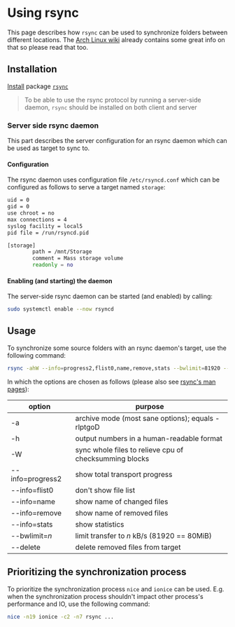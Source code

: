 # Using rsync

This page describes how `rsync` can be used to synchronize folders between different locations. The [Arch Linux wiki] already contains some great info on that so please read that too.

## Installation

[Install] package [`rsync`]

> To be able to use the rsync protocol by running a server-side daemon, `rsync` should be installed on both client and server

### Server side rsync daemon

This part describes the server configuration for an rsync daemon which can be used as target to sync to.

#### Configuration

The rsync daemon uses configuration file `/etc/rsyncd.conf` which can be configured as follows to serve a target named `storage`:

```bash
uid = 0
gid = 0
use chroot = no
max connections = 4
syslog facility = local5
pid file = /run/rsyncd.pid

[storage]
        path = /mnt/Storage
        comment = Mass storage volume
        readonly = no
```

#### Enabling (and starting) the daemon

The server-side rsync daemon can be started (and enabled) by calling:

```bash
sudo systemctl enable --now rsyncd
```

## Usage

To synchronize some source folders with an rsync daemon's target, use the following command:

```bash
rsync -ahW --info=progress2,flist0,name,remove,stats --bwlimit=81920 --delete <folder1> [<folder2> [<folder3> [...]]] server::storage
```

In which the options are chosen as follows (please also see [rsync's man pages]):

| option | purpose |
| --- | --- |
| -a | archive mode (most sane options); equals -rlptgoD |
| -h | output numbers in a human-readable format |
| -W | sync whole files to relieve cpu of checksumming blocks |
| --info=progress2 | show total transport progress |
| --info=flist0 | don't show file list |
| --info=name | show name of changed files |
| --info=remove | show name of removed files |
| --info=stats | show statistics |
| --bwlimit=*n* | limit transfer to *n* kB/s (81920 == 80MiB) |
| --delete | delete removed files from target |

## Prioritizing the synchronization process

To prioritize the synchronization process `nice` and `ionice` can be used.
E.g. when the synchronization process shouldn't impact other process's performance and IO, use the following command:

```bash
nice -n19 ionice -c2 -n7 rsync ...
```

[Install]: ../using-pacman.md#install-a-package
[Arch Linux wiki]: https://wiki.archlinux.org/index.php/Rsync
[`rsync`]: https://www.archlinux.org/packages/extra/x86_64/rsync/
[rsync's man pages]: https://linux.die.net/man/1/rsync
